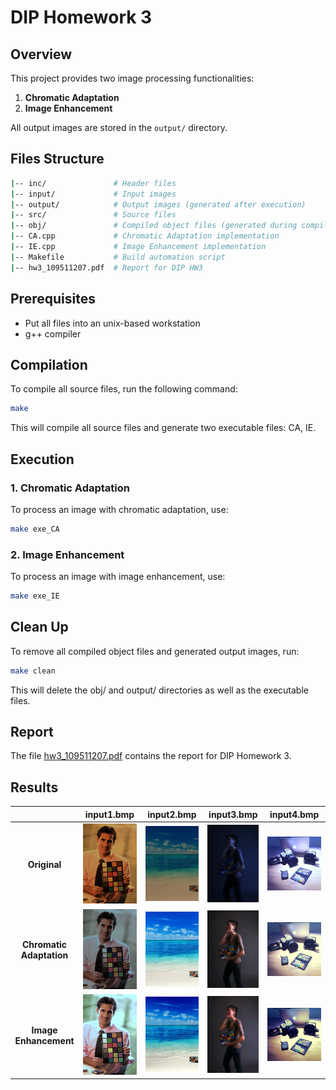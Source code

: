 # DIP Homework 3

## Overview
This project provides two image processing functionalities:
1. **Chromatic Adaptation**
2. **Image Enhancement**

All output images are stored in the `output/` directory.

## Files Structure
```sh
|-- inc/               # Header files
|-- input/             # Input images
|-- output/            # Output images (generated after execution)
|-- src/               # Source files
|-- obj/               # Compiled object files (generated during compilation)
|-- CA.cpp             # Chromatic Adaptation implementation
|-- IE.cpp             # Image Enhancement implementation
|-- Makefile           # Build automation script
|-- hw3_109511207.pdf  # Report for DIP HW3
```

## Prerequisites
- Put all files into an unix-based workstation
- g++ compiler

## Compilation
To compile all source files, run the following command:
```sh
make
```
This will compile all source files and generate two executable files: CA, IE.

## Execution
### 1. Chromatic Adaptation
To process an image with chromatic adaptation, use:
```sh
make exe_CA
```

### 2. Image Enhancement
To process an image with image enhancement, use:
```sh
make exe_IE
```

## Clean Up
To remove all compiled object files and generated output images, run:
```sh
make clean
```
This will delete the obj/ and output/ directories as well as the executable files.

## Report
The file [hw3_109511207.pdf](hw3_109511207.pdf) contains the report for DIP Homework 3.

## Results

|                          | input1.bmp                | input2.bmp                | input3.bmp                | input4.bmp                |
|:------------------------:|:-------------------------:|:-------------------------:|:-------------------------:|:-------------------------:|
| **Original**             | ![](input/input1.bmp)     | ![](input/input2.bmp)     | ![](input/input3.bmp)     | ![](input/input4.bmp)     |
| **Chromatic Adaptation** | ![](output/output1_1.bmp) | ![](output/output2_1.bmp) | ![](output/output3_1.bmp) | ![](output/output4_1.bmp) |
| **Image Enhancement**    | ![](output/output1_2.bmp) | ![](output/output2_2.bmp) | ![](output/output3_2.bmp) | ![](output/output4_2.bmp) |




